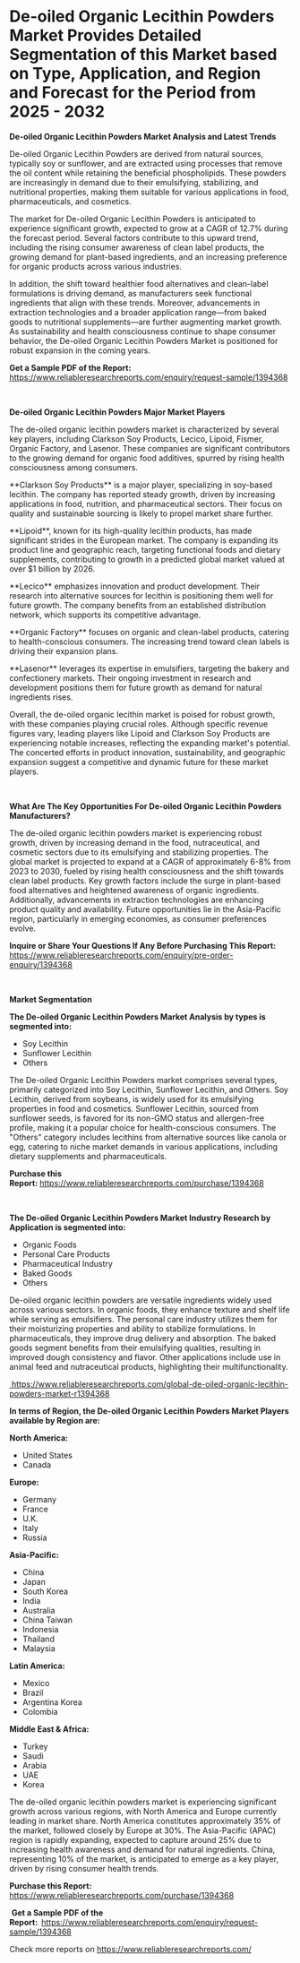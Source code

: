 <p><h1>De-oiled Organic Lecithin Powders Market Provides Detailed Segmentation of this Market based on Type, Application, and Region and Forecast for the Period from 2025 - 2032</h1></p><p><strong>De-oiled Organic Lecithin Powders Market Analysis and Latest Trends</strong></p>
<p><p>De-oiled Organic Lecithin Powders are derived from natural sources, typically soy or sunflower, and are extracted using processes that remove the oil content while retaining the beneficial phospholipids. These powders are increasingly in demand due to their emulsifying, stabilizing, and nutritional properties, making them suitable for various applications in food, pharmaceuticals, and cosmetics.</p><p>The market for De-oiled Organic Lecithin Powders is anticipated to experience significant growth, expected to grow at a CAGR of 12.7% during the forecast period. Several factors contribute to this upward trend, including the rising consumer awareness of clean label products, the growing demand for plant-based ingredients, and an increasing preference for organic products across various industries. </p><p>In addition, the shift toward healthier food alternatives and clean-label formulations is driving demand, as manufacturers seek functional ingredients that align with these trends. Moreover, advancements in extraction technologies and a broader application range—from baked goods to nutritional supplements—are further augmenting market growth. As sustainability and health consciousness continue to shape consumer behavior, the De-oiled Organic Lecithin Powders Market is positioned for robust expansion in the coming years.</p></p>
<p><strong>Get a Sample PDF of the Report:&nbsp;</strong> <a href="https://www.reliableresearchreports.com/enquiry/request-sample/1394368?utm_campaign=2652&utm_medium=2&utm_source=Github&utm_content=ia&utm_term=22032025&utm_id=de-oiled-organic-lecithin-powders">https://www.reliableresearchreports.com/enquiry/request-sample/1394368</a></p>
<p>&nbsp;</p>
<p><strong>De-oiled Organic Lecithin Powders Major Market Players</strong></p>
<p><p>The de-oiled organic lecithin powders market is characterized by several key players, including Clarkson Soy Products, Lecico, Lipoid, Fismer, Organic Factory, and Lasenor. These companies are significant contributors to the growing demand for organic food additives, spurred by rising health consciousness among consumers.</p><p>**Clarkson Soy Products** is a major player, specializing in soy-based lecithin. The company has reported steady growth, driven by increasing applications in food, nutrition, and pharmaceutical sectors. Their focus on quality and sustainable sourcing is likely to propel market share further.</p><p>**Lipoid**, known for its high-quality lecithin products, has made significant strides in the European market. The company is expanding its product line and geographic reach, targeting functional foods and dietary supplements, contributing to growth in a predicted global market valued at over $1 billion by 2026.</p><p>**Lecico** emphasizes innovation and product development. Their research into alternative sources for lecithin is positioning them well for future growth. The company benefits from an established distribution network, which supports its competitive advantage.</p><p>**Organic Factory** focuses on organic and clean-label products, catering to health-conscious consumers. The increasing trend toward clean labels is driving their expansion plans.</p><p>**Lasenor** leverages its expertise in emulsifiers, targeting the bakery and confectionery markets. Their ongoing investment in research and development positions them for future growth as demand for natural ingredients rises.</p><p>Overall, the de-oiled organic lecithin market is poised for robust growth, with these companies playing crucial roles. Although specific revenue figures vary, leading players like Lipoid and Clarkson Soy Products are experiencing notable increases, reflecting the expanding market's potential. The concerted efforts in product innovation, sustainability, and geographic expansion suggest a competitive and dynamic future for these market players.</p></p>
<p>&nbsp;</p>
<p><strong>What Are The Key Opportunities For De-oiled Organic Lecithin Powders Manufacturers?</strong></p>
<p><p>The de-oiled organic lecithin powders market is experiencing robust growth, driven by increasing demand in the food, nutraceutical, and cosmetic sectors due to its emulsifying and stabilizing properties. The global market is projected to expand at a CAGR of approximately 6-8% from 2023 to 2030, fueled by rising health consciousness and the shift towards clean label products. Key growth factors include the surge in plant-based food alternatives and heightened awareness of organic ingredients. Additionally, advancements in extraction technologies are enhancing product quality and availability. Future opportunities lie in the Asia-Pacific region, particularly in emerging economies, as consumer preferences evolve.</p></p>
<p><strong>Inquire or Share Your Questions If Any Before Purchasing This Report:</strong> <a href="https://www.reliableresearchreports.com/enquiry/pre-order-enquiry/1394368?utm_campaign=2652&utm_medium=2&utm_source=Github&utm_content=ia&utm_term=22032025&utm_id=de-oiled-organic-lecithin-powders">https://www.reliableresearchreports.com/enquiry/pre-order-enquiry/1394368</a></p>
<p>&nbsp;</p>
<p><strong>Market Segmentation</strong></p>
<p><strong>The De-oiled Organic Lecithin Powders Market Analysis by types is segmented into:</strong></p>
<p><ul><li>Soy Lecithin</li><li>Sunflower Lecithin</li><li>Others</li></ul></p>
<p><p>The De-oiled Organic Lecithin Powders market comprises several types, primarily categorized into Soy Lecithin, Sunflower Lecithin, and Others. Soy Lecithin, derived from soybeans, is widely used for its emulsifying properties in food and cosmetics. Sunflower Lecithin, sourced from sunflower seeds, is favored for its non-GMO status and allergen-free profile, making it a popular choice for health-conscious consumers. The "Others" category includes lecithins from alternative sources like canola or egg, catering to niche market demands in various applications, including dietary supplements and pharmaceuticals.</p></p>
<p><strong>Purchase this Report:&nbsp;</strong><a href="https://www.reliableresearchreports.com/purchase/1394368?utm_campaign=2652&utm_medium=2&utm_source=Github&utm_content=ia&utm_term=22032025&utm_id=de-oiled-organic-lecithin-powders">https://www.reliableresearchreports.com/purchase/1394368</a></p>
<p>&nbsp;</p>
<p><strong>The De-oiled Organic Lecithin Powders Market Industry Research by Application is segmented into:</strong></p>
<p><ul><li>Organic Foods</li><li>Personal Care Products</li><li>Pharmaceutical Industry</li><li>Baked Goods</li><li>Others</li></ul></p>
<p><p>De-oiled organic lecithin powders are versatile ingredients widely used across various sectors. In organic foods, they enhance texture and shelf life while serving as emulsifiers. The personal care industry utilizes them for their moisturizing properties and ability to stabilize formulations. In pharmaceuticals, they improve drug delivery and absorption. The baked goods segment benefits from their emulsifying qualities, resulting in improved dough consistency and flavor. Other applications include use in animal feed and nutraceutical products, highlighting their multifunctionality.</p></p>
<p><a href="https://www.reliableresearchreports.com/global-de-oiled-organic-lecithin-powders-market-r1394368?utm_campaign=2652&utm_medium=2&utm_source=Github&utm_content=ia&utm_term=22032025&utm_id=de-oiled-organic-lecithin-powders">&nbsp;https://www.reliableresearchreports.com/global-de-oiled-organic-lecithin-powders-market-r1394368</a></p>
<p><strong>In terms of Region, the De-oiled Organic Lecithin Powders Market Players available by Region are:</strong></p>
<p>
    <p> <strong> North America: </strong>
        <ul>
            <li>United States</li>
            <li>Canada</li>
        </ul>
        </p> 
    <p> <strong> Europe: </strong>
        <ul>
            <li>Germany</li>
            <li>France</li>
            <li>U.K.</li>
            <li>Italy</li>
            <li>Russia</li>
        </ul>
        </p> 
    <p> <strong> Asia-Pacific: </strong>
        <ul>
            <li>China</li>
            <li>Japan</li>
            <li>South Korea</li>
            <li>India</li>
            <li>Australia</li>
            <li>China Taiwan</li>
            <li>Indonesia</li>
            <li>Thailand</li>
            <li>Malaysia</li>
        </ul>
        </p> 
    <p> <strong> Latin America: </strong>
        <ul>
            <li>Mexico</li>
            <li>Brazil</li>
            <li>Argentina Korea</li>
            <li>Colombia</li>
        </ul>
        </p> 
    <p> <strong> Middle East & Africa: </strong>
        <ul>
            <li>Turkey</li>
            <li>Saudi</li>
            <li>Arabia</li>
            <li>UAE</li>
            <li>Korea</li>
        </ul>
    </p>
    </p>
<p><p>The de-oiled organic lecithin powders market is experiencing significant growth across various regions, with North America and Europe currently leading in market share. North America constitutes approximately 35% of the market, followed closely by Europe at 30%. The Asia-Pacific (APAC) region is rapidly expanding, expected to capture around 25% due to increasing health awareness and demand for natural ingredients. China, representing 10% of the market, is anticipated to emerge as a key player, driven by rising consumer health trends. </p></p>
<p><strong>Purchase this Report: </strong><a href="https://www.reliableresearchreports.com/purchase/1394368?utm_campaign=2652&utm_medium=2&utm_source=Github&utm_content=ia&utm_term=22032025&utm_id=de-oiled-organic-lecithin-powders">https://www.reliableresearchreports.com/purchase/1394368</a></p>
<p>&nbsp;<strong>Get a Sample PDF of the Report:&nbsp;&nbsp;</strong><a href="https://www.reliableresearchreports.com/enquiry/request-sample/1394368?utm_campaign=2652&utm_medium=2&utm_source=Github&utm_content=ia&utm_term=22032025&utm_id=de-oiled-organic-lecithin-powders">https://www.reliableresearchreports.com/enquiry/request-sample/1394368</a></p>
<p><strong></strong></p>
<p>Check more reports on <a href="https://www.reliableresearchreports.com/?utm_campaign=2652&utm_medium=2&utm_source=Github&utm_content=ia&utm_term=22032025&utm_id=de-oiled-organic-lecithin-powders">https://www.reliableresearchreports.com/</a></p>